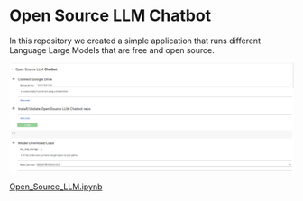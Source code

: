 # Open Source LLM  Chatbot

In this repository we created a simple application that runs different Language Large Models that are free and open source.

![image-20240131005204381](./img/image-20240131005204381.png)

[Open_Source_LLM.ipynb](https://colab.research.google.com/github/ruslanmv/Open-Source-LLM-Chatbot/blob/master/Open_Source_LLM.ipynb)
